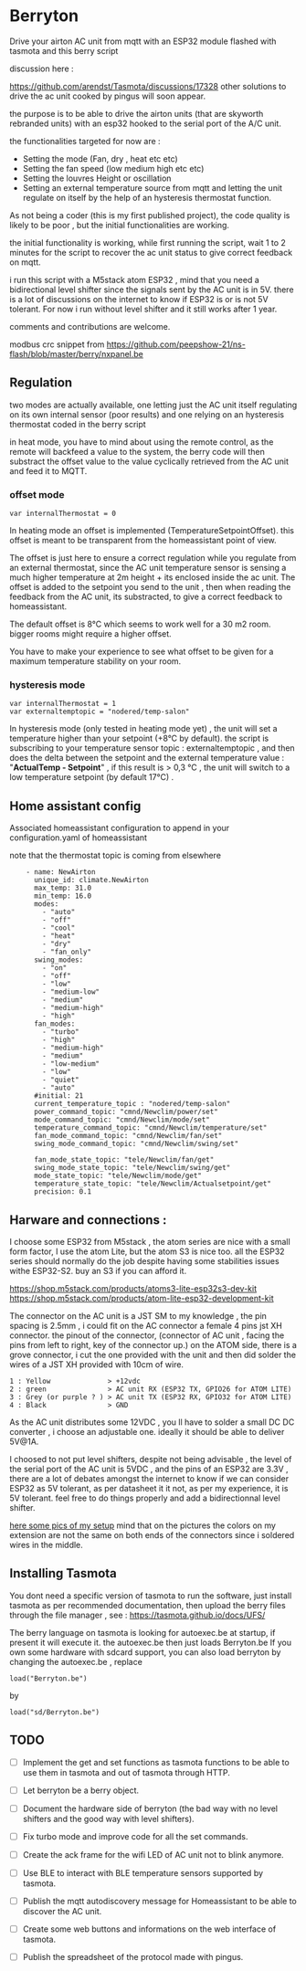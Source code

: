 # Berryton

Drive your airton AC unit from mqtt with an ESP32 module flashed with tasmota and this berry script

discussion here : 

https://github.com/arendst/Tasmota/discussions/17328
other solutions to drive the ac unit cooked by pingus will soon appear.

the purpose is to be able to drive the airton units (that are skyworth rebranded units) with an esp32 hooked to the serial port of the A/C unit.

the functionalities targeted for now are : 

- Setting the mode (Fan, dry , heat etc etc)
- Setting the fan speed (low medium high etc etc)
- Setting the louvres Height or oscillation
- Setting an external temperature source from mqtt and letting the unit regulate on itself by the help of an hysteresis thermostat function.

As not being a coder (this is my first published project), the code quality is likely to be poor , but the initial functionalities are working.

the initial functionality is working, while first running the script, wait 1 to 2 minutes for the script to recover the ac unit status to give correct feedback on mqtt.

i run this script with a M5stack atom ESP32 , mind that you need a bidirectional level shifter since the signals sent by the AC unit is in 5V.
there is a lot of discussions on the internet to know if ESP32 is or is not 5V tolerant. For now i run without level shifter and it still works after 1 year.


comments and contributions are welcome.


modbus crc snippet from  https://github.com/peepshow-21/ns-flash/blob/master/berry/nxpanel.be

## Regulation

two modes are actually available, one letting just the AC unit itself regulating on its own internal sensor (poor results) and one relying on an hysteresis thermostat coded in the berry script

in heat mode, you have to mind about using the remote control, as the remote will backfeed a value to the system, the berry code will then substract the offset value to the value cyclically retrieved from the AC unit and feed it to MQTT.

### offset mode

    var internalThermostat = 0
In heating mode an offset is implemented (TemperatureSetpointOffset). this offset is meant to be transparent from the homeassistant point of view.

The offset is just here to ensure a correct regulation while you regulate from an external thermostat, since the AC unit temperature sensor is sensing a much higher temperature at 2m height + its enclosed inside the ac unit.
The offset is added to the setpoint you send to the unit , then when reading the feedback from the AC unit, its substracted, to give a correct feedback to homeassistant.

The default offset is 8°C which seems to work well for a 30 m2 room.
bigger rooms might require a higher offset.

You have to make your experience to see what offset to be given for a maximum temperature stability on your room.

### hysteresis mode

    var internalThermostat = 1
    var externaltemptopic = "nodered/temp-salon"

In hysteresis mode (only tested in heating mode yet) , the unit will set  a temperature higher than your setpoint (+8°C by default). the script is subscribing to your temperature sensor topic : externaltemptopic , and then does the delta between the setpoint and the external temperature value : "**ActualTemp - Setpoint**" , if this result is > 0,3 °C , the unit will switch to a low temperature setpoint (by default 17°C) .

## Home assistant config

Associated homeassistant configuration to append in your configuration.yaml of homeassistant

note that the thermostat topic is coming from elsewhere

```
    - name: NewAirton
      unique_id: climate.NewAirton
      max_temp: 31.0
      min_temp: 16.0
      modes:
        - "auto"
        - "off"
        - "cool"
        - "heat"
        - "dry"
        - "fan_only"
      swing_modes:
        - "on"
        - "off"
        - "low"
        - "medium-low"
        - "medium"
        - "medium-high"
        - "high"
      fan_modes:
        - "turbo"
        - "high"
        - "medium-high"
        - "medium"
        - "low-medium"
        - "low"
        - "quiet"
        - "auto"
      #initial: 21
      current_temperature_topic : "nodered/temp-salon"
      power_command_topic: "cmnd/Newclim/power/set"
      mode_command_topic: "cmnd/Newclim/mode/set"
      temperature_command_topic: "cmnd/Newclim/temperature/set"
      fan_mode_command_topic: "cmnd/Newclim/fan/set"
      swing_mode_command_topic: "cmnd/Newclim/swing/set"
      
      fan_mode_state_topic: "tele/Newclim/fan/get"
      swing_mode_state_topic: "tele/Newclim/swing/get"
      mode_state_topic: "tele/Newclim/mode/get"
      temperature_state_topic: "tele/Newclim/Actualsetpoint/get"
      precision: 0.1

```

## Harware and connections : 
I choose some ESP32 from M5stack , the atom series are nice with a small form factor, I use the atom Lite, but the atom S3 is nice too.
all the ESP32 series should normally do the job despite having some stabilities issues withe ESP32-S2. buy an S3 if you can afford it.

https://shop.m5stack.com/products/atoms3-lite-esp32s3-dev-kit
https://shop.m5stack.com/products/atom-lite-esp32-development-kit

The connector on the AC unit is a JST SM to my knowledge , the pin spacing is 2.5mm , i could fit on the AC connector  a female 4 pins jst XH connector.
the pinout of the connector, (connector of AC unit , facing the pins from left to right, key of the connector up.)
on the ATOM side, there is a grove connector, i cut the one provided with the unit and then did solder the wires of a JST XH provided with 10cm of wire.

```
1 : Yellow              > +12vdc
2 : green               > AC unit RX (ESP32 TX, GPIO26 for ATOM LITE)
3 : Grey (or purple ? ) > AC unit TX (ESP32 RX, GPIO32 for ATOM LITE)
4 : Black               > GND
``` 
As the AC unit distributes some 12VDC , you ll have to solder a small DC DC converter , i choose an adjustable one. ideally it should be able to deliver 5V@1A.

I choosed to not put level shifters, despite not being advisable , the level of the serial port of the AC unit is 5VDC , and the pins of an ESP32 are 3.3V , there are a lot of debates amongst the internet to know if we can consider ESP32 as 5V tolerant, as per datasheet it it not, as per my experience, it is 5V tolerant. feel free to do things properly and add a bidirectionnal level shifter.

[here some pics of my setup](ressources/pictures)
mind that on the pictures the colors on my extension are not the same on both ends of the connectors since i soldered wires in the middle.

## Installing Tasmota
You dont need a specific version of tasmota to run the software, just install tasmota as per recommended documentation, then upload the berry files through the file manager , see : https://tasmota.github.io/docs/UFS/

The berry language on tasmota is looking for autoexec.be at startup, if present it will execute it. the autoexec.be then just loads Berryton.be
If you own some hardware with sdcard support, you can also load berryton by changing the autoexec.be , replace 
```
load("Berryton.be")
```
by 
```
load("sd/Berryton.be")
```

## TODO


  - [ ] Implement the get and set functions as tasmota functions to be able to use them in tasmota and out of tasmota through HTTP.
  - [ ] Let berryton be a berry object.
  - [ ] Document the hardware side of berryton (the bad way with no level shifters and the good way with level shifters).
  - [ ] Fix turbo mode and improve code for all the set commands.
  - [ ] Create the ack frame for the wifi LED of AC unit not to blink anymore.
  - [ ] Use BLE to interact with BLE temperature sensors supported by tasmota.
  - [ ] Publish the mqtt autodiscovery message for Homeassistant to be able to discover the AC unit.
  - [ ] Create some web buttons and informations on the web interface of tasmota.
  - [ ] Publish the spreadsheet of the protocol made with pingus.




